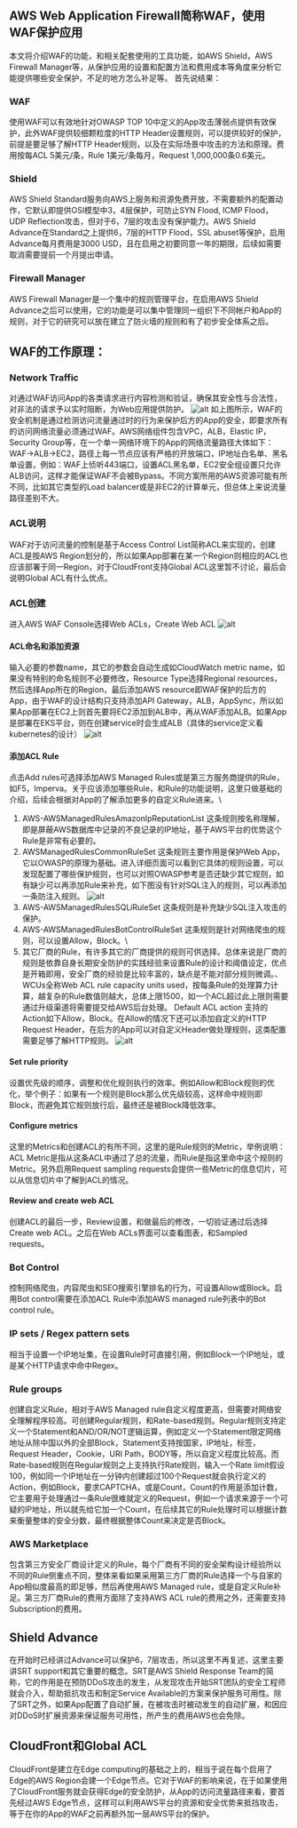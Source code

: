 ## AWS Web Application Firewall简称WAF，使用WAF保护应用
本文将介绍WAF的功能，和相关配套使用的工具功能，如AWS Shield，AWS Firewall Manager等，从保护应用的设置和配置方法和费用成本等角度来分析它能提供哪些安全保护，不足的地方怎么补足等。
首先说结果：
### WAF
使用WAF可以有效地针对OWASP TOP 10中定义的App攻击薄弱点提供有效保护，此外WAF提供较细颗粒度的HTTP Header设置规则，可以提供较好的保护，前提是要足够了解HTTP Header规则，以及在实际场景中攻击的方法和原理。费用按每ACL 5美元/条，Rule 1美元/条每月，Request 1,000,000条0.6美元。
### Shield
AWS Shield Standard服务向AWS上服务和资源免费开放，不需要额外的配置动作，它默认即提供OSI模型中3，4层保护，可防止SYN Flood, ICMP Flood，UDP Reflection攻击，但对于6，7层的攻击没有保护能力。AWS Shield Advance在Standard之上提供6，7层的HTTP Flood，SSL abuset等保护，启用Advance每月费用是3000 USD，且在启用之初要同意一年的期限，后续如需要取消需要提前一个月提出申请。
### Firewall Manager
AWS Firewall Manager是一个集中的规则管理平台，在启用AWS Shield Advance之后可以使用，它的功能是可以集中管理同一组织下不同帐户和App的规则，对于它的研究可以放在建立了防火墙的规则和有了初步安全体系之后。
## WAF的工作原理：
### Network Traffic
对通过WAF访问App的各类请求进行内容检测和验证，确保其安全性与合法性，对非法的请求予以实时阻断，为Web应用提供防护。
![alt](https://github.com/john-h-luo/app_security/blob/main/screenshot/waf.png?raw=true)
如上图所示，WAF的安全机制是通过检测访问流量通过时的行为来保护后方的App的安全，即要求所有的访问网络流量必须通过WAF。AWS网络组件包含VPC，ALB，Elastic IP，Security Group等，在一个单一网络环境下的App的网络流量路径大体如下：WAF->ALB->EC2，路径上每一节点应该有严格的开放端口，IP地址白名单、黑名单设置，例如：WAF上侦听443端口，设置ACL黑名单，EC2安全组设置只允许ALB访问，这样才能保证WAF不会被Bypass。不同方案所用的AWS资源可能有所不同，比如其它类型的Load balancer或是非EC2的计算单元，但总体上来说流量路径差别不大。
### ACL说明
WAF对于访问流量的控制是基于Access Control List简称ACL来实现的，创建ACL是按AWS Region划分的，所以如果App部署在某一个Region则相应的ACL也应该部署于同一Region，对于CloudFront支持Global ACL这里暂不讨论，最后会说明Global ACL有什么优点。
### ACL创建
进入AWS WAF Console选择Web ACLs，Create Web ACL
![alt](https://raw.githubusercontent.com/john-h-luo/app_security/main/screenshot/create_acl.PNG)
#### ACL命名和添加资源
输入必要的参数name，其它的参数会自动生成如CloudWatch metric name，如果没有特别的命名规则不必要修改，Resource Type选择Regional resources，然后选择App所在的Region，最后添加AWS resource即WAF保护的后方的App，由于WAF的设计结构只支持添加API Gateway，ALB，AppSync，所以如果App部署在EC2上则首先要将EC2添加到ALB中，再从WAF添加ALB。如果App是部署在EKS平台，则在创建service时会生成ALB（具体的service定义看kubernetes的设计）
![alt](https://github.com/john-h-luo/app_security/blob/main/screenshot/add_resource.PNG?raw=true)
#### 添加ACL Rule
点击Add rules可选择添加AWS Managed Rules或是第三方服务商提供的Rule，如F5，Imperva。关于应该添加哪些Rule，和Rule的功能说明，这里只做基础的介绍，后续会根据对App的了解添加更多的自定义Rule进来。\
1. AWS-AWSManagedRulesAmazonIpReputationList 这条规则按名称理解，即是屏蔽AWS数据库中记录的不良记录的IP地址，基于AWS平台的优势这个Rule是非常有必要的。
2. AWSManagedRulesCommonRuleSet 这条规则主要作用是保护Web App，它以OWASP的原理为基础。进入详细页面可以看到它具体的规则设置，可以发现配置了哪些保护规则，也可以对照OWASP参考是否还缺少其它规则，如有缺少可以再添加Rule来补充，如下图没有针对SQL注入的规则，可以再添加一条防注入规则。
![alt](https://github.com/john-h-luo/app_security/blob/main/screenshot/core_rule.PNG?raw=true)
3. AWS-AWSManagedRulesSQLiRuleSet 这条规则是补充缺少SQL注入攻击的保护。
4. AWS-AWSManagedRulesBotControlRuleSet 这条规则是针对网络爬虫的规则，可以设置Allow，Block。\
5. 其它厂商的Rule，有许多其它的厂商提供的规则可供选择。总体来说是厂商的规则是依靠自身长期安全防护的实践经验来设置Rule的设计和阈值设定，优点是开箱即用，安全厂商的经验是比较丰富的，缺点是不能对部分规则微调。、
WCUs全称Web ACL rule capacity units used，按每条Rule的处理算力计算，越复杂的Rule数值则越大，总体上限1500，如一个ACL超过此上限则需要通过升级渠道将需要提交给AWS后台处理。
Default ACL action
支持的Action如下Allow，Block。在Allow的情况下还可以添加自定义的HTTP Request Header，在后方的App可以对自定义Header做处理规则，这类配置需要足够了解HTTP规则。
![alt](https://github.com/john-h-luo/app_security/blob/main/screenshot/add_rules.PNG?raw=true)
#### Set rule priority
设置优先级的顺序，调整和优化规则执行的效率。例如Allow和Block规则的优化，举个例子：如果有一个规则是Block那么优先级较高，这样命中规则即Block，而避免其它规则放行后，最终还是被Block降低效率。
#### Configure metrics
这里的Metrics和创建ACL的有所不同，这里的是Rule规则的Metric，举例说明：ACL Metric是指从这条ACL中通过了总的流量，而Rule是指这里命中这个规则的Metric。另外启用Request sampling requests会提供一些Metric的信息切片，可以从信息切片中了解到ACL的情况。
#### Review and create web ACL
创建ACL的最后一步，Review设置，和做最后的修改，一切验证通过后选择Create web ACL。之后在Web ACLs界面可以查看图表，和Sampled requests。
### Bot Control
控制网络爬虫，内容爬虫和SEO搜索引擎排名的行为，可设置Allow或Block。启用Bot control需要在添加ACL Rule中添加AWS managed rule列表中的Bot control rule。
### IP sets / Regex pattern sets
相当于设置一个IP地址集，在设置Rule时可直接引用，例如Block一个IP地址，或是某个HTTP请求中命中Regex。
### Rule groups
创建自定义Rule，相对于AWS Managed rule自定义程度更高，但需要对网络安全理解程序较高。可创建Regular规则，和Rate-based规则。Regular规则支持定义一个Statement和AND/OR/NOT逻辑运算，例如定义一个Statement限定网络地址从除中国以外的全部Block，Statement支持按国家，IP地址，标签，Request Header，Cookie，URI Path，BODY等，所以自定义程度比较高。而Rate-based规则在Regular规则之上支持执行Rate规则，输入一个Rate limit假设100，例如同一个IP地址在一分钟内创建超过100个Request就会执行定义的Action，例如Block，要求CAPTCHA，或是Count，Count的作用是添加计数，它主要用于处理通过一条Rule很难就定义的Request，例如一个请求来源于一个可疑的IP地址，所以就先给它加一个Count，在后续其它的Rule处理时可以根据计数来衡量整体的安全分数，最终根据整体Count来决定是否Block。
### AWS Marketplace
包含第三方安全厂商设计定义的Rule，每个厂商有不同的安全架构设计经验所以不同的Rule侧重点不同，整体来看如果采用第三方厂商的Rule选择一个与自家的App相似度最高的即足够，然后再使用AWS Managed rule，或是自定义Rule补足。第三方厂商Rule的费用方面除了支持AWS ACL rule的费用之外，还需要支持Subscription的费用。
## Shield Advance
在开始时已经讲过Advance可以保护6，7层攻击，所以这里不再复述，这里主要讲SRT support和其它重要的概念。SRT是AWS Shield Response Team的简称，它的作用是在预防DDoS攻击的发生，从发现攻击开始SRT团队的安全工程师就会介入，帮助抵抗攻击和制定Service Available的方案来保护服务可用性。除了SRT之外，如果App配置了自动扩展，在被攻击时被动发生的自动扩展，和因应对DDoS时扩展资源来保证服务可用性，所产生的费用AWS也会免除。
## CloudFront和Global ACL
CloudFront是建立在Edge computing的基础之上的，相当于说在每个启用了Edge的AWS Region会建一个Edge节点。它对于WAF的影响来说，在于如果使用了CloudFront服务就会获得Edge的安全防护，从App的访问流量路径来看，要首先经过AWS Edge节点，这样可以利用AWS平台的资源和安全优势来抵挡攻击，等于在你的App的WAF之前再额外加一层AWS平台的保护。
